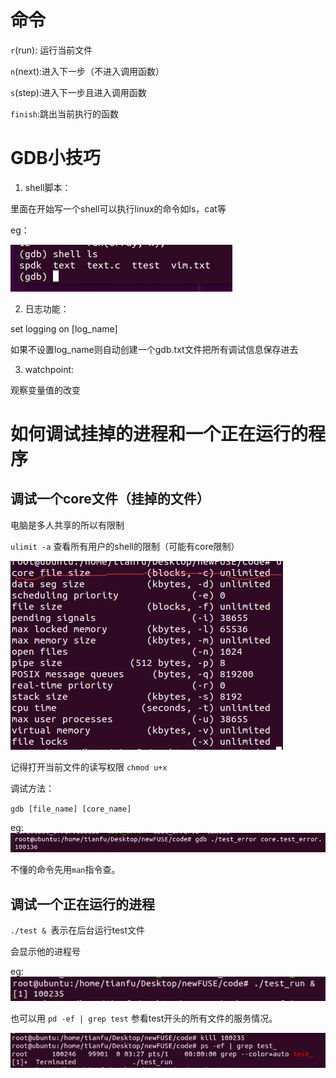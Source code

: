 # 命令

`r`(run): 运行当前文件

`n`(next):进入下一步（不进入调用函数）

`s`(step):进入下一步且进入调用函数

`finish`:跳出当前执行的函数

# GDB小技巧 

1. shell脚本：

里面在开始写一个shell可以执行linux的命令如ls，cat等

eg：

![image-20240711094902513](./MD_img/image-20240711094902513.png)

2. 日志功能：

set logging on  [log_name]

如果不设置log_name则自动创建一个gdb.txt文件把所有调试信息保存进去

3. watchpoint:

观察变量值的改变

# 如何调试挂掉的进程和一个正在运行的程序

## 调试一个core文件（挂掉的文件）

电脑是多人共享的所以有限制

`ulimit -a` 查看所有用户的shell的限制（可能有core限制）

![image-20240711181716198](./MD_img/image-20240711181716198.png)

记得打开当前文件的读写权限  `chmod u+x`

调试方法：

`gdb [file_name] [core_name]`

eg:![image-20240711181606011](./MD_img/image-20240711181606011.png)

不懂的命令先用`man`指令查。

## 调试一个正在运行的进程

`./test & `表示在后台运行test文件

会显示他的进程号

eg:![image-20240711183202237](./MD_img/image-20240711183202237.png)

也可以用 `pd -ef | grep test` 参看test开头的所有文件的服务情况。

![image-20240711183257371](./MD_img/image-20240711183257371.png)